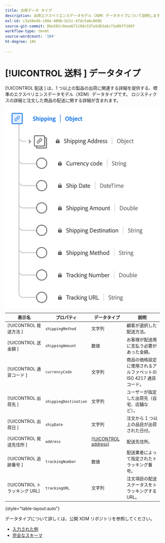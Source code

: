 ```yaml
---
title: 出荷データ タイプ
description: 出荷エクスペリエンスデータモデル（XDM）データタイプについて説明します。
exl-id: c3a58e46-c80e-4896-b21c-47dc5a6c869b
source-git-commit: 8be502c9eea67119dc537a5d63a6c71e0bff1697
workflow-type: tm+mt
source-wordcount: '184'
ht-degree: 18%

---
```


# [!UICONTROL  送料 ] データタイプ

[!UICONTROL  配送 ] は、1 つ以上の製品の出荷に関連する詳細を提供する、標準のエクスペリエンスデータモデル（XDM）データタイプです。 ロジスティクスの詳細と注文した商品の配送に関する詳細が含まれます。


![[!UICONTROL  出荷 ] データタイプの図。](../images/data-types/shipping.png)

| 表示名 | プロパティ | データタイプ | 説明 |
|----------------------|-----------------------|-----------|------------------------------------------------------|
| [!UICONTROL  発送方法 ] | `shippingMethod` | 文字列 | 顧客が選択した配送方法。 |
| [!UICONTROL  送金額 ] | `shippingAmount` | 数値 | お客様が配送用に支払う必要があった金額。 |
| [!UICONTROL  通貨コード ] | `currencyCode` | 文字列 | 商品の価格設定に使用されるアルファベットの ISO 4217 通貨コード。 |
| [!UICONTROL  出荷先 ] | `shippingDestination` | 文字列 | ユーザーが指定した出荷先（自宅、店舗など）。 |
| [!UICONTROL  出荷日 ] | `shipDate` | 文字列 | 注文から 1 つ以上の品目が出荷された日付。 |
| [!UICONTROL  発送先住所 ] | `address` | [[!UICONTROL address]](./address.md) | 配送先住所。 |
| [!UICONTROL  追跡番号 ] | `trackingNumber` | 数値 | 配送業者によって指定されたトラッキング番号。 |
| [!UICONTROL  トラッキング URL] | `trackingURL` | 文字列 | 注文項目の配送ステータスをトラッキングする URL。 |

{style="table-layout:auto"}

データタイプについて詳しくは、公開 XDM リポジトリを参照してください。

* [ 入力された例 ](https://github.com/adobe/xdm/blob/master/components/datatypes/shipping.example.1.json)
* [ 完全なスキーマ ](https://github.com/adobe/xdm/blob/master/components/datatypes/shipping.schema.json)
